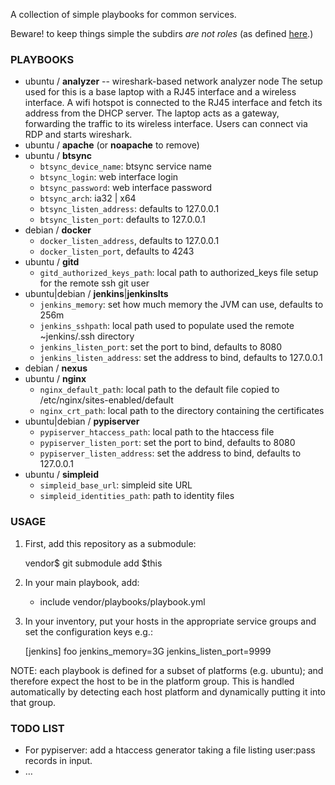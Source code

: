 A collection of simple playbooks for common services.

Beware! to keep things simple the subdirs *are not roles*
(as defined [here](http://docs.ansible.com/playbooks_roles.html#roles).)

### PLAYBOOKS ###

  * ubuntu / __analyzer__ -- wireshark-based network analyzer node
    The setup used for this is a base laptop with a RJ45 interface and a wireless interface.
    A wifi hotspot is connected to the RJ45 interface and fetch its address from the DHCP server.
    The laptop acts as a gateway, forwarding the traffic to its wireless interface.
    Users can connect via RDP and starts wireshark.
  * ubuntu / __apache__ (or __noapache__ to remove)
  * ubuntu / __btsync__
    * `btsync_device_name`: btsync service name
    * `btsync_login`: web interface login
    * `btsync_password`: web interface password
    * `btsync_arch`: ia32 | x64
    * `btsync_listen_address`: defaults to 127.0.0.1
    * `btsync_listen_port`: defaults to 127.0.0.1
  * debian / __docker__
    * `docker_listen_address`, defaults to 127.0.0.1
    * `docker_listen_port`, defaults to 4243
  * ubuntu / __gitd__
    * `gitd_authorized_keys_path`: local path to authorized_keys file setup for the remote ssh git user
  * ubuntu|debian / __jenkins__|__jenkinslts__
    * `jenkins_memory`: set how much memory the JVM can use, defaults to 256m
    * `jenkins_sshpath`: local path used to populate used the remote ~jenkins/.ssh directory
    * `jenkins_listen_port`: set the port to bind, defaults to 8080
    * `jenkins_listen_address`: set the address to bind, defaults to 127.0.0.1
  * debian / __nexus__
  * ubuntu / __nginx__
    * `nginx_default_path`: local path to the default file copied to /etc/nginx/sites-enabled/default
    * `nginx_crt_path`: local path to the directory containing the certificates
  * ubuntu|debian / __pypiserver__
    * `pypiserver_htaccess_path`: local path to the htaccess file
    * `pypiserver_listen_port`: set the port to bind, defaults to 8080
    * `pypiserver_listen_address`: set the address to bind, defaults to 127.0.0.1
  * ubuntu / __simpleid__
    * `simpleid_base_url`: simpleid site URL
    * `simpleid_identities_path`: path to identity files

### USAGE ###

  1. First, add this repository as a submodule:

		vendor$ git submodule add $this

  2. In your main playbook, add:

		- include vendor/playbooks/playbook.yml

  3. In your inventory, put your hosts in the appropriate service groups and set the configuration keys e.g.:

		[jenkins]
		foo jenkins_memory=3G jenkins_listen_port=9999

NOTE: each playbook is defined for a subset of platforms (e.g. ubuntu);
and therefore expect the host to be in the platform group.
This is handled automatically by detecting each host platform and dynamically putting it into that group.

### TODO LIST ####

  * For pypiserver: add a htaccess generator taking a file listing user:pass records in input.
  * …